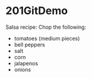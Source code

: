 # 201GitDemo

Salsa recipe:
Chop the following:
* tomatoes (medium pieces)
* bell peppers
* salt
* corn
* jalapenos
* onions
